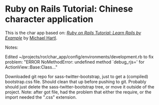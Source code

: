 # Ruby on Rails Tutorial: Chinese character application

This is the char app based on:
[*Ruby on Rails Tutorial: Learn Rails by Example*](http://railstutorial.org/)
by [Michael Hartl](http://michaelhartl.com/).


Notes: 

Edited ~/projects/ror/char_app/config/environments/development.rb
    to fix problem: "ERROR NoMethodError: undefined method `debug_rjs=' for ActionView::Base:Class..."

Downloaded git repo for sass-twitter-bootstrap, just to get a (compiled) bootstrap.css file.
Should clean that up before pushing to git.
Probably should just delete the sass-twitter-bootstrap tree, or move it outside of the project.
Note: after got file, had the problem that either the require, or the import needed the ".css" extension.
